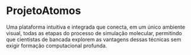 # ProjetoAtomos
Uma plataforma intuitiva e integrada que conecta, em um único ambiente visual, todas as etapas do processo de simulação molecular, permitindo que cientistas de bancada explorem as vantagens dessas técnicas sem exigir formação computacional profunda.
